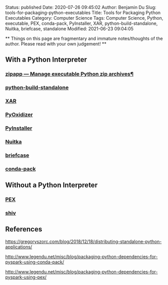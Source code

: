 Status: published
Date: 2020-07-26 09:45:02
Author: Benjamin Du
Slug: tools-for-packaging-python-executables
Title: Tools for Packaging Python Executables
Category: Computer Science
Tags: Computer Science, Python, executable, PEX, conda-pack, PyInstaller, XAR, python-build-standalone, Nuitka, briefcase, standalone
Modified: 2021-06-23 09:04:05

**
Things on this page are fragmentary and immature notes/thoughts of the author.
Please read with your own judgement!
**


## With a Python Interpreter

### [zipapp — Manage executable Python zip archives¶](https://docs.python.org/3/library/zipapp.html)

### [python-build-standalone](https://github.com/indygreg/python-build-standalone)

### [XAR](https://github.com/facebookincubator/xar/)

### [PyOxidizer](https://github.com/indygreg/PyOxidizer)

### [PyInstaller](https://github.com/pyinstaller/pyinstaller)

### [Nuitka](https://github.com/Nuitka/Nuitka)

### [briefcase](https://github.com/beeware/briefcase)

### [conda-pack](https://github.com/conda/conda-pack)

## Without a Python Interpreter

### [PEX](https://github.com/pantsbuild/pex)

### [shiv](https://github.com/linkedin/shiv)

## References

https://gregoryszorc.com/blog/2018/12/18/distributing-standalone-python-applications/

http://www.legendu.net/misc/blog/packaging-python-dependencies-for-pyspark-using-conda-pack/

http://www.legendu.net/misc/blog/packaging-python-dependencies-for-pyspark-using-pex/
